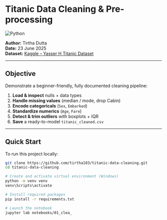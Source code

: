 # Titanic Data Cleaning & Pre-processing 
![Python](https://img.shields.io/badge/Made%20with-Python-blue?logo=python)


**Author:** Tirtha Dutta  
**Date:** 23 June 2025  
**Dataset:** [Kaggle – Yasser H Titanic Dataset](https://www.kaggle.com/datasets/yasserh/titanic-dataset)

---

##  Objective

Demonstrate a beginner-friendly, fully documented cleaning pipeline:

1. **Load & inspect** nulls + data types  
2. **Handle missing values** (median / mode, drop Cabin)  
3. **Encode categoricals** (`Sex`, `Embarked`)  
4. **Standardize numerics** (`Age`, `Fare`)  
5. **Detect & trim outliers** with boxplots + IQR  
6. **Save** a ready-to-model `titanic_cleaned.csv`

---

##  Quick Start

To run this project locally:

```bash
git clone https://github.com/tirtha103/titanic-data-cleaning.git
cd titanic-data-cleaning

# Create and activate virtual environment (Windows)
python -m venv venv
venv\Scripts\activate

# Install required packages
pip install -r requirements.txt

# Launch the notebook
jupyter lab notebooks/01_clea_